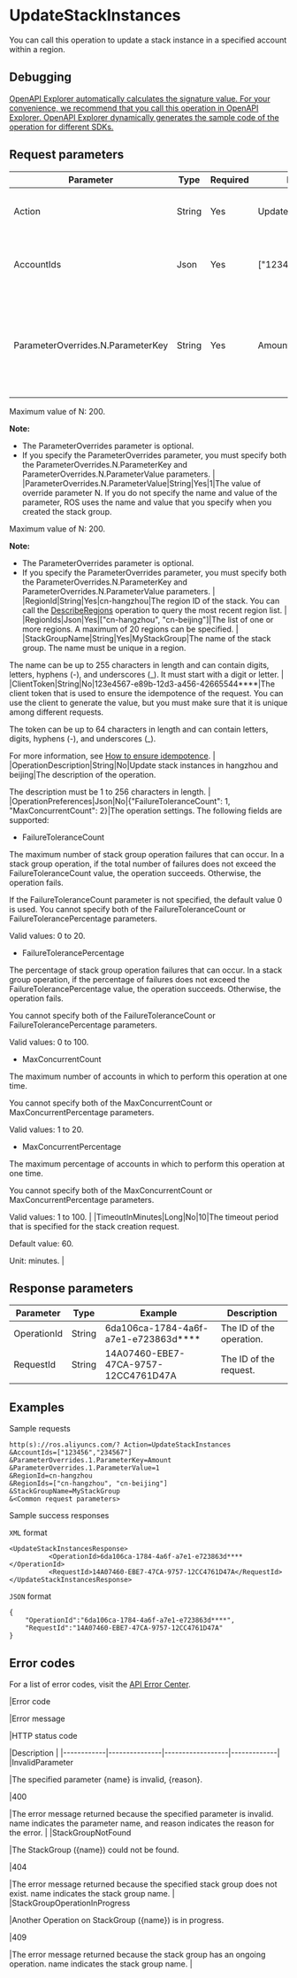 # UpdateStackInstances

You can call this operation to update a stack instance in a specified account within a region.

## Debugging

[OpenAPI Explorer automatically calculates the signature value. For your convenience, we recommend that you call this operation in OpenAPI Explorer. OpenAPI Explorer dynamically generates the sample code of the operation for different SDKs.](https://api.aliyun.com/#product=ROS&api=UpdateStackInstances&type=RPC&version=2019-09-10)

## Request parameters

|Parameter|Type|Required|Example|Description|
|---------|----|--------|-------|-----------|
|Action|String|Yes|UpdateStackInstances|The operation that you want to perform. Set the value to UpdateStackInstances. |
|AccountIds|Json|Yes|\["123456","234567"\]|The list of one or more account IDs. A maximum of 20 accounts can be specified. |
|ParameterOverrides.N.ParameterKey|String|Yes|Amount|The name of override parameter N. If you do not specify the name and value of the parameter, ROS uses the name and value that you specify when you created the stack group.

 Maximum value of N: 200.

 **Note:**

-   The ParameterOverrides parameter is optional.
-   If you specify the ParameterOverrides parameter, you must specify both the ParameterOverrides.N.ParameterKey and ParameterOverrides.N.ParameterValue parameters. |
|ParameterOverrides.N.ParameterValue|String|Yes|1|The value of override parameter N. If you do not specify the name and value of the parameter, ROS uses the name and value that you specify when you created the stack group.

 Maximum value of N: 200.

 **Note:**

-   The ParameterOverrides parameter is optional.
-   If you specify the ParameterOverrides parameter, you must specify both the ParameterOverrides.N.ParameterKey and ParameterOverrides.N.ParameterValue parameters. |
|RegionId|String|Yes|cn-hangzhou|The region ID of the stack. You can call the [DescribeRegions](~~131035~~) operation to query the most recent region list. |
|RegionIds|Json|Yes|\["cn-hangzhou", "cn-beijing"\]|The list of one or more regions. A maximum of 20 regions can be specified. |
|StackGroupName|String|Yes|MyStackGroup|The name of the stack group. The name must be unique in a region.

 The name can be up to 255 characters in length and can contain digits, letters, hyphens \(-\), and underscores \(\_\). It must start with a digit or letter. |
|ClientToken|String|No|123e4567-e89b-12d3-a456-42665544\*\*\*\*|The client token that is used to ensure the idempotence of the request. You can use the client to generate the value, but you must make sure that it is unique among different requests.

 The token can be up to 64 characters in length and can contain letters, digits, hyphens \(-\), and underscores \(\_\).

 For more information, see [How to ensure idempotence](~~134212~~). |
|OperationDescription|String|No|Update stack instances in hangzhou and beijing|The description of the operation.

 The description must be 1 to 256 characters in length. |
|OperationPreferences|Json|No|\{"FailureToleranceCount": 1, "MaxConcurrentCount": 2\}|The operation settings. The following fields are supported:

 -   FailureToleranceCount

 The maximum number of stack group operation failures that can occur. In a stack group operation, if the total number of failures does not exceed the FailureToleranceCount value, the operation succeeds. Otherwise, the operation fails.

 If the FailureToleranceCount parameter is not specified, the default value 0 is used. You cannot specify both of the FailureToleranceCount or FailureTolerancePercentage parameters.

 Valid values: 0 to 20.

 -   FailureTolerancePercentage

 The percentage of stack group operation failures that can occur. In a stack group operation, if the percentage of failures does not exceed the FailureTolerancePercentage value, the operation succeeds. Otherwise, the operation fails.

 You cannot specify both of the FailureToleranceCount or FailureTolerancePercentage parameters.

 Valid values: 0 to 100.

 -   MaxConcurrentCount

 The maximum number of accounts in which to perform this operation at one time.

 You cannot specify both of the MaxConcurrentCount or MaxConcurrentPercentage parameters.

 Valid values: 1 to 20.

 -   MaxConcurrentPercentage

 The maximum percentage of accounts in which to perform this operation at one time.

 You cannot specify both of the MaxConcurrentCount or MaxConcurrentPercentage parameters.

 Valid values: 1 to 100. |
|TimeoutInMinutes|Long|No|10|The timeout period that is specified for the stack creation request.

 Default value: 60.

 Unit: minutes. |

## Response parameters

|Parameter|Type|Example|Description|
|---------|----|-------|-----------|
|OperationId|String|6da106ca-1784-4a6f-a7e1-e723863d\*\*\*\*|The ID of the operation. |
|RequestId|String|14A07460-EBE7-47CA-9757-12CC4761D47A|The ID of the request. |

## Examples

Sample requests

```
http(s)://ros.aliyuncs.com/? Action=UpdateStackInstances
&AccountIds=["123456","234567"]
&ParameterOverrides.1.ParameterKey=Amount
&ParameterOverrides.1.ParameterValue=1
&RegionId=cn-hangzhou
&RegionIds=["cn-hangzhou", "cn-beijing"]
&StackGroupName=MyStackGroup
&<Common request parameters>
```

Sample success responses

`XML` format

```
<UpdateStackInstancesResponse>
		  <OperationId>6da106ca-1784-4a6f-a7e1-e723863d****</OperationId>
		  <RequestId>14A07460-EBE7-47CA-9757-12CC4761D47A</RequestId>
</UpdateStackInstancesResponse>
```

`JSON` format

```
{
    "OperationId":"6da106ca-1784-4a6f-a7e1-e723863d****",
    "RequestId":"14A07460-EBE7-47CA-9757-12CC4761D47A"
}
```

## Error codes

For a list of error codes, visit the [API Error Center](https://error-center.alibabacloud.com/status/product/ROS).

|Error code

|Error message

|HTTP status code

|Description |
|------------|---------------|------------------|-------------|
|InvalidParameter

|The specified parameter \{name\} is invalid, \{reason\}.

|400

|The error message returned because the specified parameter is invalid. name indicates the parameter name, and reason indicates the reason for the error. |
|StackGroupNotFound

|The StackGroup \(\{name\}\) could not be found.

|404

|The error message returned because the specified stack group does not exist. name indicates the stack group name. |
|StackGroupOperationInProgress

|Another Operation on StackGroup \(\{name\}\) is in progress.

|409

|The error message returned because the stack group has an ongoing operation. name indicates the stack group name. |

